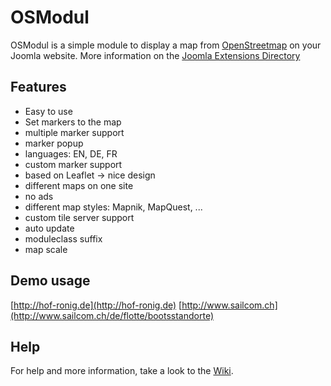 # OSModul
OSModul is a simple module to display a map from [OpenStreetmap](https://openstreetmap.org) on your Joomla website. More information on the [Joomla Extensions Directory](https://extensions.joomla.org/profile/extension/maps-a-weather/maps-a-locations/osmodul)

## Features
- Easy to use
- Set markers to the map
- multiple marker support
- marker popup
- languages: EN, DE, FR
- custom marker support
- based on Leaflet -> nice design
- different maps on one site
- no ads
- different map styles: Mapnik, MapQuest, ...
- custom tile server support
- auto update
- moduleclass suffix
- map scale

## Demo usage
[http://hof-ronig.de](http://hof-ronig.de)
[http://www.sailcom.ch](http://www.sailcom.ch/de/flotte/bootsstandorte)

## Help
For help and more information, take a look to the [Wiki](https://github.com/Schlumpf/osmodul/wiki).

